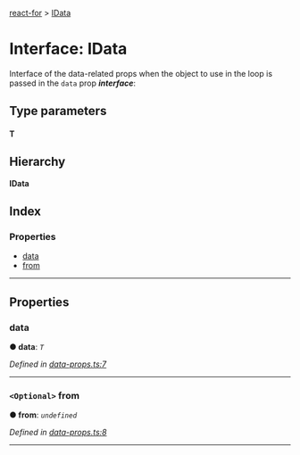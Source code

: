 [react-for](../README.md) > [IData](../interfaces/idata.md)

# Interface: IData

Interface of the data-related props when the object to use in the loop is passed in the `data` prop
*__interface__*: 

## Type parameters
#### T 
## Hierarchy

**IData**

## Index

### Properties

* [data](idata.md#data)
* [from](idata.md#from)

---

## Properties

<a id="data"></a>

###  data

**● data**: *`T`*

*Defined in [data-props.ts:7](https://github.com/MJez29/react-for/blob/0d6ab00/src/data-props.ts#L7)*

___
<a id="from"></a>

### `<Optional>` from

**● from**: *`undefined`*

*Defined in [data-props.ts:8](https://github.com/MJez29/react-for/blob/0d6ab00/src/data-props.ts#L8)*

___

